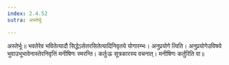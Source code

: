 ```yaml
---
index: 2.4.52
sutra: अस्तेर्भूः

---
```

 अस्तेर्भूः॥ भवतेरेव भवितेत्यादौ सिद्धेऽसेतरसितेत्यादिनिवृतये योगारम्भः।  अनुप्रयोगे त्विति। अनुप्रयोगेउविषये भुवाउभूभावेनास्तेरनिवृत्तिं मनीषिणः स्मरन्ति। कर्तुःऊ सूत्रकारस्य वचनात्। मनीषिणः कर्तुरिति वा॥